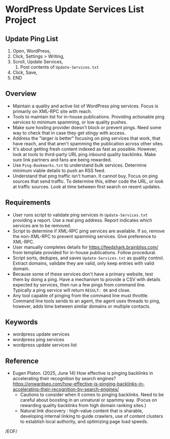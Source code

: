 # WordPress Update Services List Project

## Update Ping List

1. Open, WordPress,
2. Click, Settings > Writing,
3. Scroll, Update Services,
    1. Post contents of `Update-Services.txt`
4. Click, Save,
5. END

## Overview

-   Maintain a quality and active list of WordPress ping services. Focus is primarily on XML-RPC site with reach.
-   Tools to maintain list for in-house publications. Providing actionable ping services to minimum spamming, or low quality pushes.
-   Make sure hosting provider doesn't block or prevent pings. Need some way to check that in case they get stingy with access.
-   Address the "larger is better" focusing on ping services that work, that have reach, and that aren't spamming the publication across other sites.
-   It's about getting fresh content indexed as fast as possible. However, look at tools to third-party URL ping inbound quality backlinks. Make sure link partners and fans are being rewarded.
-   Use `Ping-Bookmarks.txt` to understand bulk services. Determine minimum viable details to push an RSS feed.
-   Understand that ping traffic isn't human. It cannot buy. Focus on ping sources that send traffic. To determine this, either code the URL, or look at traffic sources. Look at time between first search on resent updates.

## Requirements

-   User runs script to validate ping services in `Update-Services.txt` providing a report. Use a real ping address. Report indicates which services are to be removed.
-   Script to determine if XML-RPC ping services are available. If so, remove the non-XML-RPC to prevent spamming services. Give preference to XML-RPC.
-   User manually completes details for https://feedshark.brainbliss.com/ from template provided for in-house publications. Follow procedural.
-   Script sorts, dedupes, and saves `Update-Services.txt` as quality control. Extract domains, validate they are valid, only keep entries with valid domain.
-   Because some of these services don't have a primary website, test them by doing a ping. Have a mechanism to provide a CSV with details expected by services, then run a few pings from command line. Typically a ping service will return `RESULT: OK` and close.
-   Any tool capable of pinging from the command line must throttle. Command line tools sends to an agent, the agent uses threads to ping, however, adds time between similar domains or multiple contacts.

## Keywords

-   wordpress update services
-   wordpress ping services
-   wordpress update services list

## Reference

-   Eugen Platon. (2025, June 14) How effective is pinging backlinks in accelerating their recognition by search engines? https://onwardseo.com/how-effective-is-pinging-backlinks-in-accelerating-their-recognition-by-search-engines/
    -   Cautions to consider when it comes to pinging backlinks. Need to be careful about boosting in an unnatural or spammy way. (Focus on rewarding quality backlinks from high domain ranking sites.)
    -   Natural link discovery : high-value content that is sharable, developing internal linking to guide crawlers, use of content clusters to establish local authority, and optimizing page load speeds.

/EOF/
